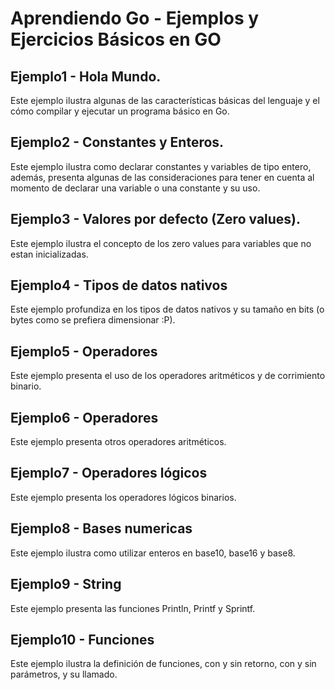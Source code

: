 # Aprendiendo Go - Ejemplos y Ejercicios Básicos en GO

## Ejemplo1 - Hola Mundo.
Este ejemplo ilustra algunas de las características básicas del lenguaje y el cómo compilar y ejecutar un programa básico en Go.

## Ejemplo2 - Constantes y Enteros.
Este ejemplo ilustra como declarar constantes y variables de tipo entero, además, presenta algunas de las consideraciones para tener en cuenta al momento de declarar una variable o una constante y su uso. 

## Ejemplo3 - Valores por defecto (Zero values).
Este ejemplo ilustra el concepto de los zero values para variables que no estan inicializadas. 

## Ejemplo4 - Tipos de datos nativos
Este ejemplo profundiza en los tipos de datos nativos y su tamaño en bits (o bytes como se prefiera dimensionar :P).

## Ejemplo5 - Operadores
Este ejemplo presenta el uso de los operadores aritméticos y de corrimiento binario.

## Ejemplo6 - Operadores
Este ejemplo presenta otros operadores aritméticos.

## Ejemplo7 - Operadores lógicos
Este ejemplo presenta los operadores lógicos binarios.

## Ejemplo8 - Bases numericas
Este ejemplo ilustra como utilizar enteros en base10, base16 y base8.

## Ejemplo9 - String
Este ejemplo presenta las funciones Println, Printf y Sprintf.

## Ejemplo10 - Funciones
Este ejemplo ilustra la definición de funciones, con y sin retorno, con y sin parámetros, y su llamado.



